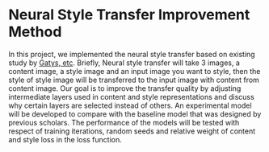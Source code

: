 # Neural Style Transfer Improvement Method

In this project, we implemented the neural style transfer based on existing study by [Gatys, etc](https://www.cv-foundation.org/openaccess/content_cvpr_2016/papers/Gatys_Image_Style_Transfer_CVPR_2016_paper.pdf). Briefly, Neural style transfer will take 3 images, a content image, a style image and an input image you want to style, then the style of style image will be transferred to the input image with content from content image. Our goal is to improve the transfer quality by adjusting intermediate layers used in content and style representations and discuss why certain layers are selected instead of others. An experimental model will be developed to compare with the baseline model that was designed by previous scholars. The performance of the models will be tested with respect of training iterations, random seeds and relative weight of content and style loss in the loss function.
